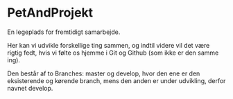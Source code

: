 # PetAndProjekt
En legeplads for fremtidigt samarbejde.

Her kan vi udvikle forskellige ting sammen, og indtil videre vil det være rigtig fedt, hvis vi følte os hjemme i Git og Github (som ikke er den samme ing).

Den består af to Branches: master og develop, hvor den ene er den eksisterende og kørende branch, mens den anden er under udvikling, derfor navnet develop. 
